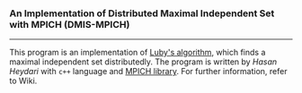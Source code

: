 ### An Implementation of Distributed Maximal Independent Set with MPICH (DMIS-MPICH)
***

This program is an implementation of [Luby's algorithm](https://epubs.siam.org/doi/abs/10.1137/0215074), which finds a maximal independent set distributedly. The program is written by _Hasan Heydari_ with `c++` language and [MPICH library](https://www.mpich.org/). For further information, refer to Wiki. 


